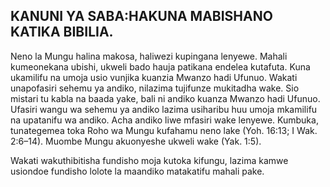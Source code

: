 ## KANUNI YA SABA:HAKUNA MABISHANO KATIKA BIBILIA.

Neno la Mungu halina makosa, haliwezi kupingana lenyewe. Mahali kumeonekana ubishi, ukweli bado hauja patikana endelea kutafuta. Kuna ukamilifu na umoja usio vunjika kuanzia Mwanzo hadi Ufunuo. Wakati unapofasiri sehemu ya andiko, nilazima tujifunze mukitadha wake. Sio mistari tu kabla na baada yake, bali ni andiko kuanza Mwanzo hadi Ufunuo. Ufasiri wangu wa sehemu ya andiko lazima usiharibu huu umoja mkamilifu na upatanifu wa andiko. Acha andiko liwe mfasiri wake lenyewe. Kumbuka, tunategemea toka Roho wa Mungu kufahamu neno lake (Yoh. 16:13; I Wak. 2:6–14). Muombe Mungu akuonyeshe ukweli wake (Yak. 1:5).

Wakati wakuthibitisha fundisho moja kutoka kifungu, lazima kamwe usiondoe fundisho lolote la maandiko matakatifu mahali pake.

